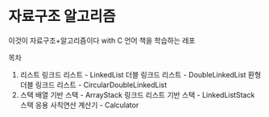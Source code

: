 # 자료구조 알고리즘
이것이 자료구조+알고리즘이다 with C 언어 책을 학습하는 레포

목차 
1. 리스트
  링크드 리스트 - LinkedList
  더블 링크드 리스트 - DoubleLinkedList
  환형 더블 링크드 리스트 - CircularDoubleLinkedList
2. 스택
   배열 기반 스택 - ArrayStack
   링크드 리스트 기반 스택 - LinkedListStack
   스택 응용 사칙연산 계산기 - Calculator
